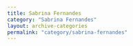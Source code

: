 ```yaml
---
title: Sabrina Fernandes
category: "Sabrina Fernandes"
layout: archive-categories
permalink: "category/sabrina-fernandes"
---
```

